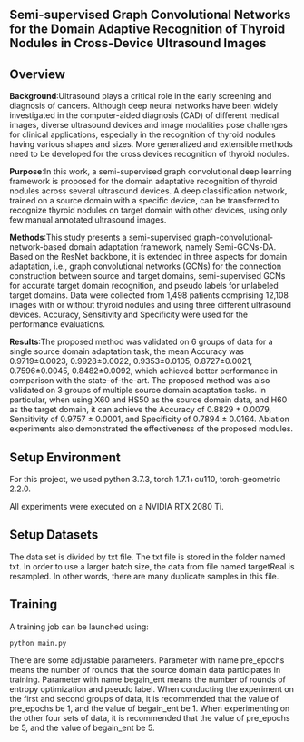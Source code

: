 ## Semi-supervised Graph Convolutional Networks for the Domain Adaptive Recognition of Thyroid Nodules in Cross-Device Ultrasound Images

## Overview

**Background**:Ultrasound plays a critical role in the early screening and diagnosis of cancers. Although deep neural networks have been widely investigated in the computer-aided diagnosis (CAD) of different medical images, diverse ultrasound devices and image modalities pose challenges for clinical applications, especially in the recognition of thyroid nodules having various shapes and sizes. More generalized and extensible methods need to be developed for the cross devices recognition of thyroid nodules.

**Purpose**:In this work, a semi-supervised graph convolutional deep learning framework is proposed for the domain adaptative recognition of thyroid nodules across several ultrasound devices. A deep classification network, trained on a source domain with a specific device, can be transferred to recognize thyroid nodules on target domain with other devices, using only few manual annotated ultrasound images.

**Methods**:This study presents a semi-supervised graph-convolutional-network-based domain adaptation framework, namely Semi-GCNs-DA. Based on the ResNet backbone, it is extended in three aspects for domain adaptation, i.e., graph convolutional networks (GCNs) for the connection construction between source and target domains, semi-supervised GCNs for accurate target domain recognition, and pseudo labels for unlabeled target domains. Data were collected from 1,498 patients comprising 12,108 images with or without thyroid nodules and using three different ultrasound devices. Accuracy, Sensitivity and Specificity were used for the performance evaluations.

**Results**:The proposed method was validated on 6 groups of data for a single source domain adaptation task, the mean Accuracy was 0.9719±0.0023, 0.9928±0.0022, 0.9353±0.0105, 0.8727±0.0021, 0.7596±0.0045, 0.8482±0.0092, which achieved better performance in comparison with the state-of-the-art. The proposed method was also validated on 3 groups of multiple source domain adaptation tasks. In particular, when using X60 and HS50 as the source domain data, and H60 as the target domain, it can achieve the Accuracy of 0.8829 ± 0.0079, Sensitivity of 0.9757 ± 0.0001, and Specificity of 0.7894 ± 0.0164. Ablation experiments also demonstrated the effectiveness of the proposed modules.

## Setup Environment

For this project, we used python 3.7.3, torch 1.7.1+cu110, torch-geometric 2.2.0.

All experiments were executed on a NVIDIA RTX 2080 Ti.


## Setup Datasets

The data set is divided by txt file. The txt file is stored in the folder named txt. In order to use a larger batch size, the data from file named targetReal is resampled. In other words, there are many duplicate samples in this file.


## Training

A training job can be launched using:

```shell
python main.py
```

There are some adjustable parameters. Parameter with name pre_epochs means the number of rounds that the source domain data participates in training. Parameter with name begain_ent means the number of rounds of entropy optimization and pseudo label. When conducting the experiment on the first and second groups of data, it is recommended that the value of pre_epochs be 1, and the value of begain_ent be 1. When experimenting on the other four sets of data, it is recommended that the value of pre_epochs be 5, and the value of begain_ent be 5. 

